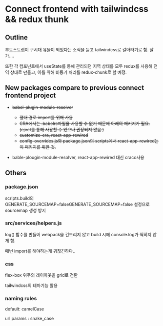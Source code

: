 # Connect frontend with tailwindcss && redux thunk

## Outline

부트스트랩이 구시대 유물이 되었다는 소식을 듣고 tailwindcss로 갈아타기로 함. 잘가....

또한 각 컴포넌트에서 useState를 통해 관리되던 지역 상태를 모두 redux를 사용해 전역 상태로 만들고, 이를 위해 비동기 처리를 redux-chunk로 할 예정.

## New packages compare to previous connect frontend project

<del>

- babel-plugin-module-resolver

  - 절대 경로 import를 위해 사용
  - CRA에서는 .babelrc파일을 사용할 수 없기 때문에 아래의 패키지가 필요.(eject를 통해 사용할 수 있으나 권장되지 않음.)
  - customize-cra, react-app-rewired
  - config-overrides.js와 package.json의 scripts에서 react-app-rewired는 이 패키지를 위한 것.

</del>

- bable-plougin-module-resolver, react-app-rewired 대신 craco사용

## Others

### package.json

scripts.build의 GENERATE_SOURCEMAP=falseGENERATE_SOURCEMAP=false 설정으로 sourcemap 생성 방지

### src/services/helpers.js

log() 함수를 만들어 webpack을 건드리지 않고 build 시에 console.log가 찍히지 않게 함.

매번 import를 해야하는게 귀찮긴하다..

### css

flex-box 위주의 레이아웃을 grid로 전환

tailwindcss의 테마기능 활용

### naming rules

default: camelCase

url params : snake_case
